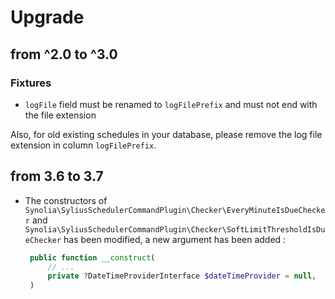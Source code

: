 # Upgrade

## from ^2.0 to ^3.0

### Fixtures
* `logFile` field must be renamed to `logFilePrefix` and must not end with the file extension

Also, for old existing schedules in your database, please remove the log file extension in column `logFilePrefix`.

## from 3.6 to 3.7

* The constructors of `Synolia\SyliusSchedulerCommandPlugin\Checker\EveryMinuteIsDueChecker` and `Synolia\SyliusSchedulerCommandPlugin\Checker\SoftLimitThresholdIsDueChecker` has been modified, a new argument has been added :

   ```php
    public function __construct(
        // ...
        private ?DateTimeProviderInterface $dateTimeProvider = null,
    )
    ```
